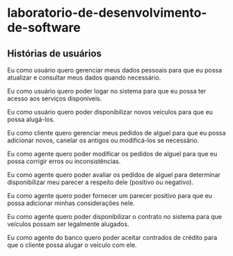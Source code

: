 # laboratorio-de-desenvolvimento-de-software

## Histórias de usuários

Eu como usuário quero gerenciar meus dados pessoais para que eu possa atualizar e consultar meus dados quando necessário.

Eu como usuário quero poder logar no sistema para que eu possa ter acesso aos serviços disponíveis.

Eu como usuário quero poder disponibilizar novos veículos para que eu possa alugá-los.

Eu como cliente quero gerenciar meus pedidos de alguel para que eu possa adicionar novos, canelar os antigos ou modificá-los se necessário.

Eu como agente quero poder modificar os pedidos de alguel para que eu possa corrigir erros ou inconsistências.

Eu como agente quero poder avaliar os pedidos de alguel para determinar disponibilizar meu parecer a respeito dele (positivo ou negativo).

Eu como agente quero poder fornecer um parecer positivo para que eu possa adicionar minhas considerações nele.

Eu como agente quero poder disponibilizar o contrato no sistema para que veículos possam ser legalmente alugados.

Eu como agente do banco quero poder aceitar contrados de crédito para que o cliente possa alugar o veículo com ele.